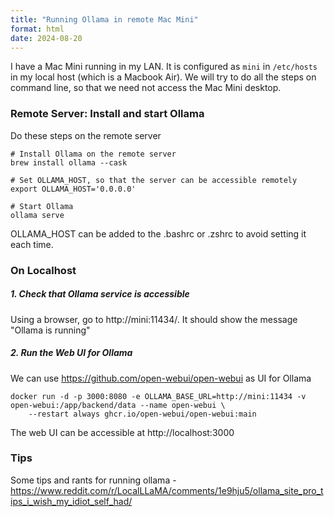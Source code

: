 ```yaml
---
title: "Running Ollama in remote Mac Mini"
format: html
date: 2024-08-20
---
```


I have a Mac Mini running in my LAN. It is configured as `mini` in `/etc/hosts` in my local host (which is a Macbook Air). 
We will try to do all the steps on command line, so that we need not access the Mac Mini desktop. 

### Remote Server: Install and start Ollama
Do these steps on the remote server
```shell
# Install Ollama on the remote server
brew install ollama --cask

# Set OLLAMA_HOST, so that the server can be accessible remotely 
export OLLAMA_HOST='0.0.0.0'

# Start Ollama
ollama serve
```
OLLAMA_HOST can be added to the .bashrc or .zshrc to avoid setting it each time. 

### On Localhost

##### 1. Check that Ollama service is accessible 
Using a browser, go to http://mini:11434/. It should show the message "Ollama is running"

##### 2. Run the Web UI for Ollama
We can use https://github.com/open-webui/open-webui as UI for Ollama
```shell
docker run -d -p 3000:8080 -e OLLAMA_BASE_URL=http://mini:11434 -v open-webui:/app/backend/data --name open-webui \
    --restart always ghcr.io/open-webui/open-webui:main
```
The web UI can be accessible at http://localhost:3000

### Tips
Some tips and rants for running ollama - https://www.reddit.com/r/LocalLLaMA/comments/1e9hju5/ollama_site_pro_tips_i_wish_my_idiot_self_had/